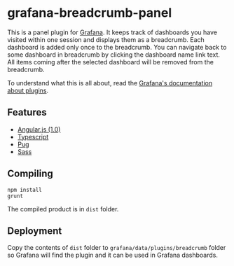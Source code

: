 # grafana-breadcrumb-panel
This is a panel plugin for [Grafana](http://grafana.org/). It keeps track of dashboards you have visited within one session
and displays them as a breadcrumb. Each dashboard is added only once to the breadcrumb. You can navigate back to some
dashboard in breadcrumb by clicking the dashboard name link text. All items coming after the selected dashboard will be removed from the breadcrumb.

To understand what this is all about, read the [Grafana's documentation about plugins](http://docs.grafana.org/plugins/development/).

## Features
* [Angular.js (1.0)](https://angularjs.org/)
* [Typescript](https://www.typescriptlang.org/)
* [Pug](https://pugjs.org/api/getting-started.html)
* [Sass](http://sass-lang.com/)

## Compiling
```
npm install
grunt
```
The compiled product is in ``dist`` folder.

## Deployment
Copy the contents of ``dist`` folder to ``grafana/data/plugins/breadcrumb`` folder so Grafana will find the plugin and it can be used in Grafana dashboards.
